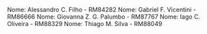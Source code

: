 Nome: Alessandro C. Filho - RM84282
Nome: Gabriel F. Vicentini - RM86666
Nome: Giovanna Z. G. Palumbo - RM87767
Nome: Iago C. Oliveira - RM88329
Nome: Thiago M. Silva - RM88049
